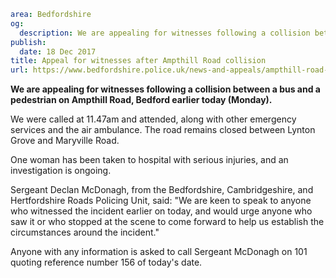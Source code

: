 ```yaml
area: Bedfordshire
og:
  description: We are appealing for witnesses following a collision between a bus and a pedestrian on Ampthill Road, Bedford earlier today (Monday).
publish:
  date: 18 Dec 2017
title: Appeal for witnesses after Ampthill Road collision
url: https://www.bedfordshire.police.uk/news-and-appeals/ampthill-road-collision-appeal
```

**We are appealing for witnesses following a collision between a bus and a pedestrian on Ampthill Road, Bedford earlier today (Monday).**

We were called at 11.47am and attended, along with other emergency services and the air ambulance. The road remains closed between Lynton Grove and Maryville Road.

One woman has been taken to hospital with serious injuries, and an investigation is ongoing.

Sergeant Declan McDonagh, from the Bedfordshire, Cambridgeshire, and Hertfordshire Roads Policing Unit, said: "We are keen to speak to anyone who witnessed the incident earlier on today, and would urge anyone who saw it or who stopped at the scene to come forward to help us establish the circumstances around the incident."

Anyone with any information is asked to call Sergeant McDonagh on 101 quoting reference number 156 of today's date.
